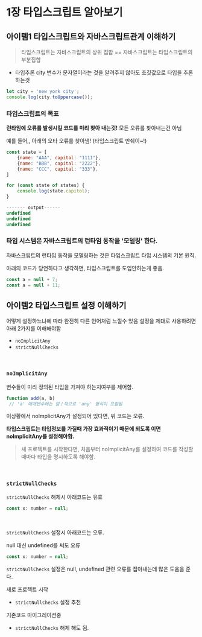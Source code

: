 # 1장 타입스크립트 알아보기

## 아이템1 타입스크립트와 자바스크립트관계 이해하기
> 타입스크립트는 자바스크립트의 상위 집합 == 자바스크립트는 타입스크립트의 부분집합

- 타입추론
city 변수가 문자열이라는 것을 알려주지 않아도 초깃값으로 타입을 추론하는것
```javascript
let city = 'new york city';
console.log(city.toUppercase());
```


### 타입스크립트의 목표
**런타임에 오류를 발생시킬 코드를 미리 찾아 내는것!**
모든 오류를 찾아내는건 아님

예를 들어,, 아래의 오타 오류를 찾아냄! (타입스크립트 만쉐이~!)
```javascript
const state = [
    {name: "AAA", capital: "1111"},
    {name: "BBB", capital: "2222"},
    {name: "CCC", capital: "333"},
]

for (const state of states) {
    console.log(state.capitol);
}

------- output------
undefined
undefined
undefined

```

### 타입 시스템은 자바스크립트의 런타임 동작을 '모델링' 한다.
자바스크립트의 런타임 동작을 모델링하는 것은 타입스크립트 타입 시스템의 기본 원칙.


아래의 코드가 당연하다고 생각하면, 타입스크립트를 도입안하는게 좋음.
```javascript
const a = null + 7;
const a = null + 11;
```


## 아이템2 타입스크립트 설정 이해하기
어떻게 설정하느냐에 따라 완전히 다른 언어처럼 느낄수 있음
설정을 제대로 사용하려면 아래 2가지를 이해해야함
- `noImplicitAny`
- `strictNullChecks`

<br />


### `noImplicitAny`
변수들이 미리 정의된 타입을 가져야 하는지여부를 제어함.

```javascript
function add(a, b)
 // 'a' 매개변수에는 암ㅣ적으로 'any' 형식이 포함됨
```
이상황에서 noImplicitAny가 설정되어 있다면, 위 코드는 오류.

**타입스크립트는 타입정보를 가질때 가장 효과적이기 때문에 되도록 이면 noImplicitAny를 설정해야함.**

> 새 프로젝트를 시작한다면, 처음부터 noImplicitAny를 설정하여 코드를 작성할때마다 타입을 명시하도록 해야함.


<br />

### `strictNullChecks`

`strictNullChecks` 해제시 아래코드는 유효
```javascript
const x: number = null;
```

<br />


`strictNullChecks` 설정시 아래코드는 오류.

null 대신 undefined를 써도 오류

```javascript
const x: number = null;
```

`strictNullChecks` 설정은 null, undefined 관련 오류를 잡아내는데 많은 도움을 준다.

새로 프로젝트 시작
- `strictNullChecks` 설정 추천


기존코드 마이그레이션중
- `strictNullChecks` 해제 해도 됨.